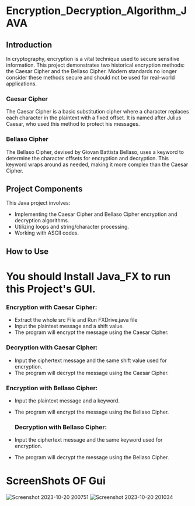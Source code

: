 # Encryption_Decryption_Algorithm_JAVA
## Introduction
In cryptography, encryption is a vital technique used to secure sensitive information.
This project demonstrates two historical encryption methods: the Caesar Cipher and the Bellaso Cipher.
Modern standards no longer consider these methods secure and should not be used for real-world applications.

### Caesar Cipher

 The Caesar Cipher is a basic substitution cipher where a character replaces each character in the plaintext with a fixed offset. 
It is named after Julius Caesar, who used this method to protect his messages.

### Bellaso Cipher
The Bellaso Cipher, devised by Giovan Battista Bellaso, uses a keyword to determine the character offsets for encryption and decryption. 
This keyword wraps around as needed, making it more complex than the Caesar Cipher.

## Project Components
This Java project involves:
* Implementing the Caesar Cipher and Bellaso Cipher encryption and decryption algorithms.
* Utilizing loops and string/character processing.
* Working with ASCII codes.

## How to Use 
# You should Install Java_FX to run this Project's GUI.
### Encryption with Caesar Cipher:

* Extract the whole src File and Run FXDrive.java file
* Input the plaintext message and a shift value.
* The program will encrypt the message using the Caesar Cipher.

 ### Decryption with Caesar Cipher:
* Input the ciphertext message and the same shift value used for encryption.
* The program will decrypt the message using the Caesar Cipher.

### Encryption with Bellaso Cipher:
* Input the plaintext message and a keyword.
* The program will encrypt the message using the Bellaso Cipher.

  
  ### Decryption with Bellaso Cipher:
* Input the ciphertext message and the same keyword used for encryption.
* The program will decrypt the message using the Bellaso Cipher.  

# ScreenShots OF Gui
![Screenshot 2023-10-20 200751](https://github.com/Abhishekpo/Encryption_Decryption_Algorithm_JAVA/assets/98496284/b64609ac-a403-4d8f-b7a7-c04999065de1)
![Screenshot 2023-10-20 201034](https://github.com/Abhishekpo/Encryption_Decryption_Algorithm_JAVA/assets/98496284/da07418c-cb0a-4972-b565-397224bb9984)


